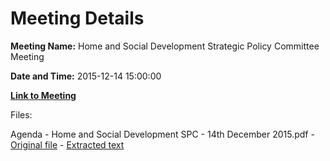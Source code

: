 # Meeting Details

**Meeting Name:** Home and Social Development Strategic Policy Committee Meeting

**Date and Time:** 2015-12-14 15:00:00

**[Link to Meeting](https://www.limerick.ie/council/whats-on/home-and-social-development-strategic-policy-committee-meeting-1)**

Files: 

Agenda - Home and Social Development SPC - 14th December 2015.pdf - [Original file](https://www.limerick.ie/sites/default/files/media/documents/2017-06/Agenda%20-%20Home%20and%20Social%20Development%20SPC%20-%2014th%20December%202015.pdf) - [Extracted text](./Agenda%20-%20Home%20and%20Social%20Development%20SPC%20-%2014th%20December%202015.md)

